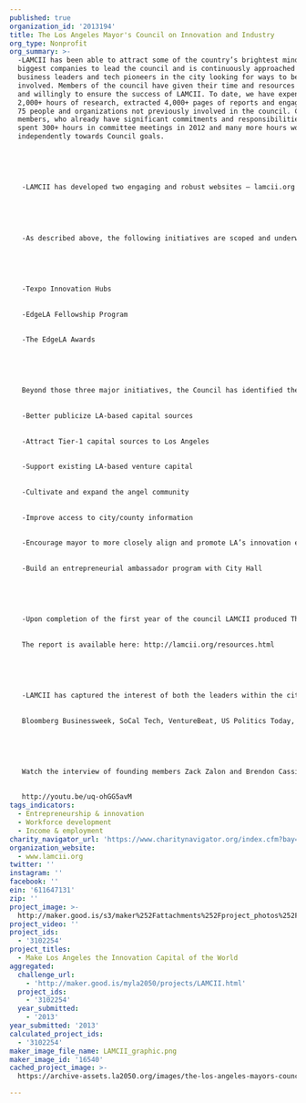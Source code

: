 ```yaml
---
published: true
organization_id: '2013194'
title: The Los Angeles Mayor's Council on Innovation and Industry
org_type: Nonprofit
org_summary: >-
  -LAMCII has been able to attract some of the country’s brightest minds and
  biggest companies to lead the council and is continuously approached by
  business leaders and tech pioneers in the city looking for ways to become
  involved. Members of the council have given their time and resources freely
  and willingly to ensure the success of LAMCII. To date, we have expended
  2,000+ hours of research, extracted 4,000+ pages of reports and engaged over
  75 people and organizations not previously involved in the council. Council
  members, who already have significant commitments and responsibilities, have
  spent 300+ hours in committee meetings in 2012 and many more hours working
  independently towards Council goals.
   
   
   
   
   
   -LAMCII has developed two engaging and robust websites — lamcii.org and edge.la. Both sites are quickly becoming hubs for information directed to those who want to understand how the future of LA is being navigated. The purpose of our websites is to be the gateway or aggregator of information about Los Angeles - involving the innovation and tech community, events and activities, real estate opportunities and contact lists. These sites act as an uber-connector for anyone wanting to become involved in this community. They help others realize the potential of the city and its members. 
   
   
   
   
   
   -As described above, the following initiatives are scoped and underway for 2013:
   
   
   
   
   
   -Texpo Innovation Hubs
   
   
   -EdgeLA Fellowship Program
   
   
   -The EdgeLA Awards
   
   
   
   
   
   Beyond those three major initiatives, the Council has identified the following action items for scoping and next steps in 2013:
   
   
   -Better publicize LA-based capital sources
   
   
   -Attract Tier-1 capital sources to Los Angeles
   
   
   -Support existing LA-based venture capital
   
   
   -Cultivate and expand the angel community
   
   
   -Improve access to city/county information
   
   
   -Encourage mayor to more closely align and promote LA’s innovation economy
   
   
   -Build an entrepreneurial ambassador program with City Hall
   
   
   
   
   
   -Upon completion of the first year of the council LAMCII produced The Leading Edge Report — a 44 page report outlining the council’s motives, initiatives and vision. 
   
   
   The report is available here: http://lamcii.org/resources.html
   
   
   
   
   
   -LAMCII has captured the interest of both the leaders within the city and the media who have followed the journey and endorsed the vision. Key publications and media outlets include: NBC, Los Angeles Times,LA Business Journal,Yahoo!,Wall Street Journal
   
   
   Bloomberg Businessweek, SoCal Tech, VentureBeat, US Politics Today, KPCC, I4U News
   
   
   
   
   
   Watch the interview of founding members Zack Zalon and Brendon Cassidy here: 
   
   
   http://youtu.be/uq-ohGG5avM
tags_indicators:
  - Entrepreneurship & innovation
  - Workforce development
  - Income & employment
charity_navigator_url: 'https://www.charitynavigator.org/index.cfm?bay=search.profile&ein=611647131'
organization_website:
  - www.lamcii.org
twitter: ''
instagram: ''
facebook: ''
ein: '611647131'
zip: ''
project_image: >-
  http://maker.good.is/s3/maker%252Fattachments%252Fproject_photos%252Fimages%252F16540%252Fdisplay%252FLAMCII_graphic.png=c570x385
project_video: ''
project_ids:
  - '3102254'
project_titles:
  - Make Los Angeles the Innovation Capital of the World
aggregated:
  challenge_url:
    - 'http://maker.good.is/myla2050/projects/LAMCII.html'
  project_ids:
    - '3102254'
  year_submitted:
    - '2013'
year_submitted: '2013'
calculated_project_ids:
  - '3102254'
maker_image_file_name: LAMCII_graphic.png
maker_image_id: '16540'
cached_project_image: >-
  https://archive-assets.la2050.org/images/the-los-angeles-mayors-council-on-innovation-and-industry/maker.good.is/s3/maker%252Fattachments%252Fproject_photos%252Fimages%252F16540%252Fdisplay%252FLAMCII_graphic.png=c570x385.png

---
```

